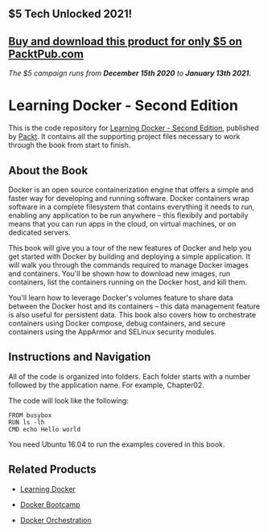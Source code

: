 ## $5 Tech Unlocked 2021!
[Buy and download this product for only $5 on PacktPub.com](https://www.packtpub.com/)
-----
*The $5 campaign         runs from __December 15th 2020__ to __January 13th 2021.__*

# Learning Docker - Second Edition
This is the code repository for [Learning Docker - Second Edition](https://www.packtpub.com/networking-and-servers/learning-docker-second-edition?utm_source=github&utm_medium=repository&utm_campaign=9781786462923), published by [Packt](https://www.packtpub.com/?utm_source=github). It contains all the supporting project files necessary to work through the book from start to finish.
## About the Book
Docker is an open source containerization engine that offers a simple and faster way for developing and running software. Docker containers wrap software in a complete filesystem that contains everything it needs to run, enabling any application to be run anywhere – this flexibily and portabily means that you can run apps in the cloud, on virtual machines, or on dedicated servers.

This book will give you a tour of the new features of Docker and help you get started with Docker by building and deploying a simple application. It will walk you through the commands required to manage Docker images and containers. You'll be shown how to download new images, run containers, list the containers running on the Docker host, and kill them.

You'll learn how to leverage Docker's volumes feature to share data between the Docker host and its containers – this data management feature is also useful for persistent data. This book also covers how to orchestrate containers using Docker compose, debug containers, and secure containers using the AppArmor and SELinux security modules.
## Instructions and Navigation
All of the code is organized into folders. Each folder starts with a number followed by the application name. For example, Chapter02.



The code will look like the following:
```
FROM busybox 
RUN ls -lh 
CMD echo Hello world 
```

You need Ubuntu 16.04 to run the examples covered in this book.

## Related Products
* [Learning Docker](https://www.packtpub.com/virtualization-and-cloud/learning-docker?utm_source=github&utm_medium=repository&utm_campaign=9781784397937)

* [Docker Bootcamp](https://www.packtpub.com/virtualization-and-cloud/docker-bootcamp?utm_source=github&utm_medium=repository&utm_campaign=9781787286986)

* [Docker Orchestration](https://www.packtpub.com/virtualization-and-cloud/docker-orchestration?utm_source=github&utm_medium=repository&utm_campaign=9781787122123)



